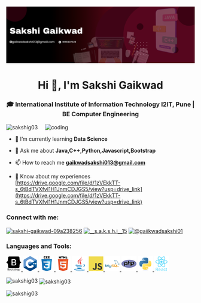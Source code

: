 ![logo](https://github.com/sakshig03/sakshig03/blob/main/Black%20and%20Red%20Gradient%20Professional%20LinkedIn%20Banner.png)
<h1 align="center">Hi 👋, I'm Sakshi Gaikwad</h1>
<h3 align="center">🎓 International Institute of Information Technology I2IT, Pune | BE Computer Engineering</h3>
<img align="right" alt="coding" width="400" src="https://media.tenor.com/S59bPkT0pqcAAAAC/programming.gif">

<p align="left"> <img src="https://komarev.com/ghpvc/?username=sakshig03&label=Profile%20views&color=0e75b6&style=flat" alt="sakshig03" /> </p>

- 🌱 I’m currently learning **Data Science**

- 💬 Ask me about **Java,C++,Python,Javascript,Bootstrap**

- 📫 How to reach me **gaikwadsakshi013@gmail.com**

- 📄 Know about my experiences [https://drive.google.com/file/d/1zVEkkTT-s_6tBdTVXfvI1H1JnmCDJGS5/view?usp=drive_link](https://drive.google.com/file/d/1zVEkkTT-s_6tBdTVXfvI1H1JnmCDJGS5/view?usp=drive_link)

<h3 align="left">Connect with me:</h3>
<p align="left">
<a href="https://linkedin.com/in/sakshi-gaikwad-09a238256" target="blank"><img align="center" src="https://raw.githubusercontent.com/rahuldkjain/github-profile-readme-generator/master/src/images/icons/Social/linked-in-alt.svg" alt="sakshi-gaikwad-09a238256" height="30" width="40" /></a>
<a href="https://instagram.com/__s.a.k.s.h.i__15" target="blank"><img align="center" src="https://raw.githubusercontent.com/rahuldkjain/github-profile-readme-generator/master/src/images/icons/Social/instagram.svg" alt="__s.a.k.s.h.i__15" height="30" width="40" /></a>
<a href="https://www.hackerrank.com/@gaiikwadsakshi01" target="blank"><img align="center" src="https://raw.githubusercontent.com/rahuldkjain/github-profile-readme-generator/master/src/images/icons/Social/hackerrank.svg" alt="@gaiikwadsakshi01" height="30" width="40" /></a>
</p>

<h3 align="left">Languages and Tools:</h3>
<p align="left"> <a href="https://getbootstrap.com" target="_blank" rel="noreferrer"> <img src="https://raw.githubusercontent.com/devicons/devicon/master/icons/bootstrap/bootstrap-plain-wordmark.svg" alt="bootstrap" width="40" height="40"/> </a> <a href="https://www.w3schools.com/cpp/" target="_blank" rel="noreferrer"> <img src="https://raw.githubusercontent.com/devicons/devicon/master/icons/cplusplus/cplusplus-original.svg" alt="cplusplus" width="40" height="40"/> </a> <a href="https://www.w3schools.com/css/" target="_blank" rel="noreferrer"> <img src="https://raw.githubusercontent.com/devicons/devicon/master/icons/css3/css3-original-wordmark.svg" alt="css3" width="40" height="40"/> </a> <a href="https://www.w3.org/html/" target="_blank" rel="noreferrer"> <img src="https://raw.githubusercontent.com/devicons/devicon/master/icons/html5/html5-original-wordmark.svg" alt="html5" width="40" height="40"/> </a> <a href="https://www.java.com" target="_blank" rel="noreferrer"> <img src="https://raw.githubusercontent.com/devicons/devicon/master/icons/java/java-original.svg" alt="java" width="40" height="40"/> </a> <a href="https://developer.mozilla.org/en-US/docs/Web/JavaScript" target="_blank" rel="noreferrer"> <img src="https://raw.githubusercontent.com/devicons/devicon/master/icons/javascript/javascript-original.svg" alt="javascript" width="40" height="40"/> </a> <a href="https://www.mysql.com/" target="_blank" rel="noreferrer"> <img src="https://raw.githubusercontent.com/devicons/devicon/master/icons/mysql/mysql-original-wordmark.svg" alt="mysql" width="40" height="40"/> </a> <a href="https://www.php.net" target="_blank" rel="noreferrer"> <img src="https://raw.githubusercontent.com/devicons/devicon/master/icons/php/php-original.svg" alt="php" width="40" height="40"/> </a> <a href="https://www.python.org" target="_blank" rel="noreferrer"> <img src="https://raw.githubusercontent.com/devicons/devicon/master/icons/python/python-original.svg" alt="python" width="40" height="40"/> </a> <a href="https://reactjs.org/" target="_blank" rel="noreferrer"> <img src="https://raw.githubusercontent.com/devicons/devicon/master/icons/react/react-original-wordmark.svg" alt="react" width="40" height="40"/> </a> </p>

<p><img align="left" src="https://github-readme-stats.vercel.app/api/top-langs?username=sakshig03&show_icons=true&locale=en&layout=compact" alt="sakshig03" /></p>

<p>&nbsp;<img align="center" src="https://github-readme-stats.vercel.app/api?username=sakshig03&show_icons=true&locale=en" alt="sakshig03" /></p>

<p><img align="center" src="https://github-readme-streak-stats.herokuapp.com/?user=sakshig03&" alt="sakshig03" /></p>
